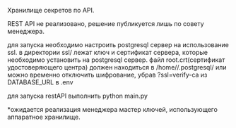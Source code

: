 Хранилище секретов по API.

REST API не реализовано, решение публикуется лишь по совету менеджера.

для запуска необходимо настроить postgresql сервер на использование ssl.
в директории ssl/ лежат ключ и сертификат сервера, которые необходимо установить на postgresql сервер.
файл root.crt(сертификат удостоверяющего центра) должен находиться в /home/<user>/.postgresql/
или можно временно отключить шифрование, убрав ?ssl=verify-ca из DATABASE_URL в .env

для запуска restAPI выполнить python main.py

*ожидается реализация менеджера мастер ключей, использующего аппаратное хранилище.
